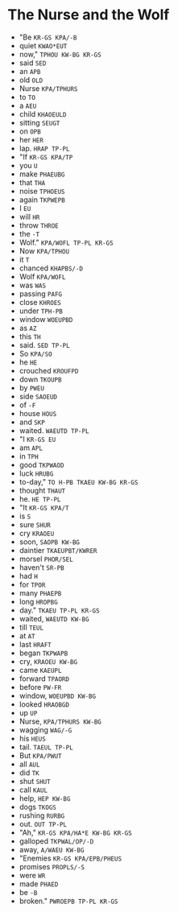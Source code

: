 # The Nurse and the Wolf

* "Be `KR-GS KPA/-B`
* quiet `KWAO*EUT`
* now," `TPHOU KW-BG KR-GS`
* said `SED`
* an `APB`
* old `OLD`
* Nurse `KPA/TPHURS`
* to `TO`
* a `AEU`
* child `KHAOEULD`
* sitting `SEUGT`
* on `OPB`
* her `HER`
* lap. `HRAP TP-PL`
* "If `KR-GS KPA/TP`
* you `U`
* make `PHAEUBG`
* that `THA`
* noise `TPHOEUS`
* again `TKPWEPB`
* I `EU`
* will `HR`
* throw `THROE`
* the `-T`
* Wolf." `KPA/WOFL TP-PL KR-GS`
* Now `KPA/TPHOU`
* it `T`
* chanced `KHAPBS/-D`
* Wolf `KPA/WOFL`
* was `WAS`
* passing `PAFG`
* close `KHROES`
* under `TPH-PB`
* window `WOEUPBD`
* as `AZ`
* this `TH`
* said. `SED TP-PL`
* So `KPA/SO`
* he `HE`
* crouched `KROUFPD`
* down `TKOUPB`
* by `PWEU`
* side `SAOEUD`
* of `-F`
* house `HOUS`
* and `SKP`
* waited. `WAEUTD TP-PL`
* "I `KR-GS EU`
* am `APL`
* in `TPH`
* good `TKPWAOD`
* luck `HRUBG`
* to-day," `TO H-PB TKAEU KW-BG KR-GS`
* thought `THAUT`
* he. `HE TP-PL`
* "It `KR-GS KPA/T`
* is `S`
* sure `SHUR`
* cry `KRAOEU`
* soon, `SAOPB KW-BG`
* daintier `TKAEUPBT/KWRER`
* morsel `PHOR/SEL`
* haven't `SR-PB`
* had `H`
* for `TPOR`
* many `PHAEPB`
* long `HROPBG`
* day." `TKAEU TP-PL KR-GS`
* waited, `WAEUTD KW-BG`
* till `TEUL`
* at `AT`
* last `HRAFT`
* began `TKPWAPB`
* cry, `KRAOEU KW-BG`
* came `KAEUPL`
* forward `TPAORD`
* before `PW-FR`
* window, `WOEUPBD KW-BG`
* looked `HRAOBGD`
* up `UP`
* Nurse, `KPA/TPHURS KW-BG`
* wagging `WAG/-G`
* his `HEUS`
* tail. `TAEUL TP-PL`
* But `KPA/PWUT`
* all `AUL`
* did `TK`
* shut `SHUT`
* call `KAUL`
* help, `HEP KW-BG`
* dogs `TKOGS`
* rushing `RURBG`
* out. `OUT TP-PL`
* "Ah," `KR-GS KPA/HA*E KW-BG KR-GS`
* galloped `TKPWAL/OP/-D`
* away, `A/WAEU KW-BG`
* "Enemies `KR-GS KPA/EPB/PHEUS`
* promises `PROPLS/-S`
* were `WR`
* made `PHAED`
* be `-B`
* broken." `PWROEPB TP-PL KR-GS`

